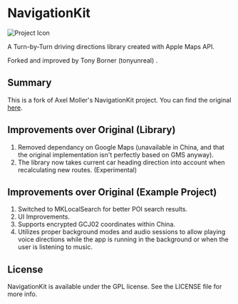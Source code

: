 NavigationKit
=============

![Project Icon](http://i900.photobucket.com/albums/ac203/tonyunreal/car.png)

A Turn-by-Turn driving directions library created with Apple Maps API.

Forked and improved by Tony Borner (tonyunreal) .

Summary
-------
This is a fork of Axel Moller's NavigationKit project. You can find the original [here](https://github.com/sendus/NavigationKit).

Improvements over Original (Library)
------------------------------------
1. Removed dependancy on Google Maps (unavailable in China, and that the original implementation isn't perfectly based on GMS anyway).
2. The library now takes current car heading direction into account when recalculating new routes. (Experimental)

Improvements over Original (Example Project)
--------------------------------------------
1. Switched to MKLocalSearch for better POI search results.
2. UI Improvements.
3. Supports encrypted GCJ02 coordinates within China.
4. Utilizes proper background modes and audio sessions to allow playing voice directions while the app is running in the background or when the user is listening to music.

License
-------
NavigationKit is available under the GPL license. See the LICENSE file for more info.
